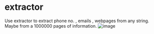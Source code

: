# extractor
Use extractor to extract phone no. , emails , webpages from any string. Maybe from a 1000000 pages of information. 
![image](https://user-images.githubusercontent.com/110147408/184468531-b68395e0-933a-4e6f-b858-ec0017a19c3b.png)
